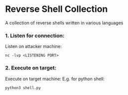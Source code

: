 # Reverse Shell Collection 

A collection of reverse shells written in various languages

### 1. Listen for connection:

Listen on attacker machine:
```
nc -lvp <LISTENING PORT>
```

### 2. Execute on target:

Execute on target machine:
E.g. for python shell:
```
python3 shell.py
```

